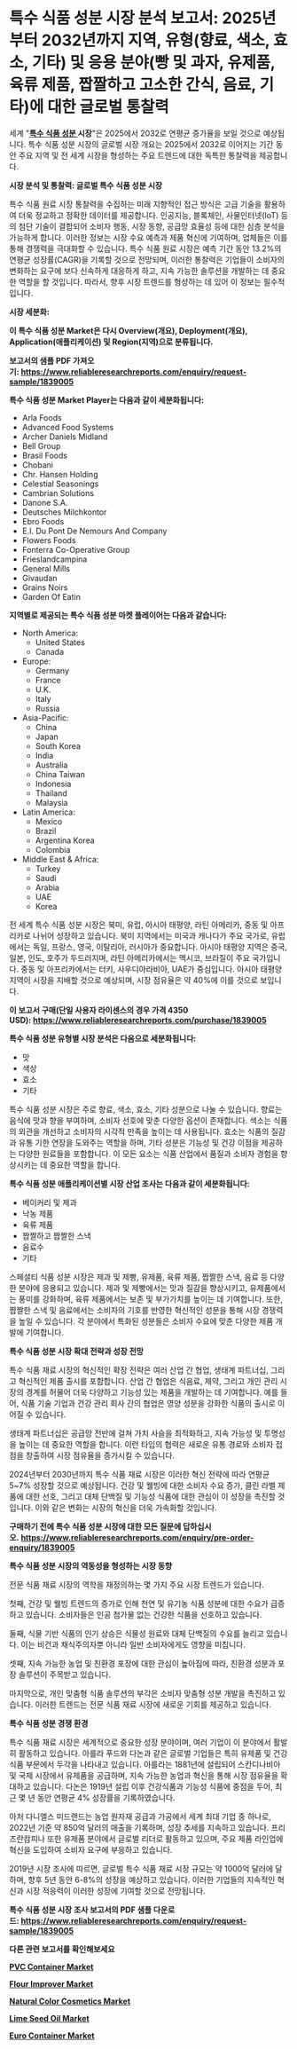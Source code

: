 <p><h1>특수 식품 성분 시장 분석 보고서: 2025년부터 2032년까지 지역, 유형(향료, 색소, 효소, 기타) 및 응용 분야(빵 및 과자, 유제품, 육류 제품, 짭짤하고 고소한 간식, 음료, 기타)에 대한 글로벌 통찰력</h1></p><p>세계 "<strong><a href="https://www.reliableresearchreports.com/speciality-food-ingredients-r1839005?utm_campaign=105&utm_medium=8&utm_source=Github&utm_content=ia&utm_term=08022025&utm_id=speciality-food-ingredients">특수 식품 성분&nbsp;</a></strong><strong>시장</strong>"은 2025에서 2032로 연평균 증가율을 보일 것으로 예상됩니다. 특수 식품 성분 시장의 글로벌 시장 개요는 2025에서 2032로 이어지는 기간 동안 주요 지역 및 전 세계 시장을 형성하는 주요 트렌드에 대한 독특한 통찰력을 제공합니다.</p>
<p><strong>시장 분석 및 통찰력: 글로벌 특수 식품 성분 시장</strong></p>
<p><p>특수 식품 원료 시장 통찰력을 수집하는 미래 지향적인 접근 방식은 고급 기술을 활용하여 더욱 정교하고 정확한 데이터를 제공합니다. 인공지능, 블록체인, 사물인터넷(IoT) 등의 첨단 기술이 결합되어 소비자 행동, 시장 동향, 공급망 효율성 등에 대한 심층 분석을 가능하게 합니다. 이러한 정보는 시장 수요 예측과 제품 혁신에 기여하며, 업체들은 이를 통해 경쟁력을 극대화할 수 있습니다. 특수 식품 원료 시장은 예측 기간 동안 13.2%의 연평균 성장률(CAGR)을 기록할 것으로 전망되며, 이러한 통찰력은 기업들이 소비자의 변화하는 요구에 보다 신속하게 대응하게 하고, 지속 가능한 솔루션을 개발하는 데 중요한 역할을 할 것입니다. 따라서, 향후 시장 트렌드를 형성하는 데 있어 이 정보는 필수적입니다.</p><a href="%7CAUTHORITHY_DOMAIN_URL%7C?utm_campaign=105&utm_medium=8&utm_source=Github&utm_content=ia&utm_term=08022025&utm_id=speciality-food-ingredients"></a></p>
<p><strong>시장 세분화:</strong></p>
<p><strong>이 특수 식품 성분 Market은 다시 Overview(개요), Deployment(개요), Application(애플리케이션) 및 Region(지역)으로 분류됩니다.</strong></p>
<p><strong>보고서의 샘플 PDF 가져오기:&nbsp;<a href="https://www.reliableresearchreports.com/enquiry/request-sample/1839005?utm_campaign=105&utm_medium=8&utm_source=Github&utm_content=ia&utm_term=08022025&utm_id=speciality-food-ingredients">https://www.reliableresearchreports.com/enquiry/request-sample/1839005</a></strong><strong></strong></p>
<p><strong>특수 식품 성분 Market Player는 다음과 같이 세분화됩니다:</strong></p>
<p><ul><li>Arla Foods</li><li>Advanced Food Systems</li><li>Archer Daniels Midland</li><li>Bell Group</li><li>Brasil Foods</li><li>Chobani</li><li>Chr. Hansen Holding</li><li>Celestial Seasonings</li><li>Cambrian Solutions</li><li>Danone S.A.</li><li>Deutsches Milchkontor</li><li>Ebro Foods</li><li>E.I. Du Pont De Nemours And Company</li><li>Flowers Foods</li><li>Fonterra Co-Operative Group</li><li>Frieslandcampina</li><li>General Mills</li><li>Givaudan</li><li>Grains Noirs</li><li>Garden Of Eatin</li></ul></p>
<p><strong>지역별로 제공되는 특수 식품 성분 마켓 플레이어는 다음과 같습니다:</strong></p>
<p><ul>
    <li>
        North America:
        <ul>
            <li>United States</li>
            <li>Canada</li>
        </ul>
    </li>
    <li>
        Europe:
        <ul>
            <li>Germany</li>
            <li>France</li>
            <li>U.K.</li>
            <li>Italy</li>
            <li>Russia</li>
        </ul>
    </li>
    <li>
        Asia-Pacific:
        <ul>
            <li>China</li>
            <li>Japan</li>
            <li>South Korea</li>
            <li>India</li>
            <li>Australia</li>
            <li>China Taiwan</li>
            <li>Indonesia</li>
            <li>Thailand</li>
            <li>Malaysia</li>
        </ul>
    </li>
    <li>
        Latin America:
        <ul>
            <li>Mexico</li>
            <li>Brazil</li>
            <li>Argentina Korea</li>
            <li>Colombia</li>
        </ul>
    </li>
    <li>
        Middle East & Africa:
        <ul>
            <li>Turkey</li>
            <li>Saudi</li>
            <li>Arabia</li>
            <li>UAE</li>
            <li>Korea</li>
        </ul>
    </li>
    </ul></p>
<p><p>전 세계 특수 식품 성분 시장은 북미, 유럽, 아시아 태평양, 라틴 아메리카, 중동 및 아프리카로 나뉘어 성장하고 있습니다. 북미 지역에서는 미국과 캐나다가 주요 국가로, 유럽에서는 독일, 프랑스, 영국, 이탈리아, 러시아가 중요합니다. 아시아 태평양 지역은 중국, 일본, 인도, 호주가 두드러지며, 라틴 아메리카에서는 멕시코, 브라질이 주요 국가입니다. 중동 및 아프리카에서는 터키, 사우디아라비아, UAE가 중심입니다. 아시아 태평양 지역이 시장을 지배할 것으로 예상되며, 시장 점유율은 약 40%에 이를 것으로 보입니다.</p></p>
<p><strong>이 보고서 구매(단일 사용자 라이센스의 경우 가격 4350 USD):&nbsp;<a href="https://www.reliableresearchreports.com/purchase/1839005?utm_campaign=105&utm_medium=8&utm_source=Github&utm_content=ia&utm_term=08022025&utm_id=speciality-food-ingredients">https://www.reliableresearchreports.com/purchase/1839005</a></strong></p>
<p><strong>특수 식품 성분 유형별 시장 분석은 다음으로 세분화됩니다:</strong></p>
<p><ul><li>맛</li><li>색상</li><li>효소</li><li>기타</li></ul></p>
<p><p>특수 식품 성분 시장은 주로 향료, 색소, 효소, 기타 성분으로 나눌 수 있습니다. 향료는 음식에 맛과 향을 부여하며, 소비자 선호에 맞춘 다양한 옵션이 존재합니다. 색소는 식품의 외관을 개선하고 소비자의 시각적 만족을 높이는 데 사용됩니다. 효소는 식품의 질감과 유통 기한 연장을 도와주는 역할을 하며, 기타 성분은 기능성 및 건강 이점을 제공하는 다양한 원료들을 포함합니다. 이 모든 요소는 식품 산업에서 품질과 소비자 경험을 향상시키는 데 중요한 역할을 합니다.</p></p>
<p><strong>특수 식품 성분 애플리케이션별 시장 산업 조사는 다음과 같이 세분화됩니다:</strong></p>
<p><ul><li>베이커리 및 제과</li><li>낙농 제품</li><li>육류 제품</li><li>짭짤하고 짭짤한 스낵</li><li>음료수</li><li>기타</li></ul></p>
<p><p>스페셜티 식품 성분 시장은 제과 및 제빵, 유제품, 육류 제품, 짭짤한 스낵, 음료 등 다양한 분야에 응용되고 있습니다. 제과 및 제빵에서는 맛과 질감을 향상시키고, 유제품에서는 풍미를 강화하며, 육류 제품에서는 보존 및 부가가치를 높이는 데 기여합니다. 또한, 짭짤한 스낵 및 음료에서는 소비자의 기호를 반영한 혁신적인 성분을 통해 시장 경쟁력을 높일 수 있습니다. 각 분야에서 특화된 성분들은 소비자 수요에 맞춘 다양한 제품 개발에 기여합니다.</p></p>
<p><strong>특수 식품 성분 시장 확대 전략과 성장 전망</strong></p>
<p><p>특수 식품 재료 시장의 혁신적인 확장 전략은 여러 산업 간 협업, 생태계 파트너십, 그리고 혁신적인 제품 출시를 포함합니다. 산업 간 협업은 식음료, 제약, 그리고 개인 관리 시장의 경계를 허물어 더욱 다양하고 기능성 있는 제품을 개발하는 데 기여합니다. 예를 들어, 식품 기술 기업과 건강 관리 회사 간의 협업은 영양 성분을 강화한 식품의 출시로 이어질 수 있습니다.</p><p>생태계 파트너십은 공급망 전반에 걸쳐 가치 사슬을 최적화하고, 지속 가능성 및 투명성을 높이는 데 중요한 역할을 합니다. 이런 타입의 협력은 새로운 유통 경로와 소비자 접점을 창출하여 시장 점유율을 증가시킬 수 있습니다.</p><p>2024년부터 2030년까지 특수 식품 재료 시장은 이러한 혁신 전략에 따라 연평균 5~7% 성장할 것으로 예상됩니다. 건강 및 웰빙에 대한 소비자 수요 증가, 클린 라벨 제품에 대한 선호, 그리고 대체 단백질 및 기능성 식품에 대한 관심이 이 성장을 촉진할 것입니다. 이와 같은 변화는 시장의 혁신을 더욱 가속화할 것입니다.</p></p>
<p><strong>구매하기 전에 특수 식품 성분 시장에 대한 모든 질문에 답하십시오.&nbsp;<a href="https://www.reliableresearchreports.com/enquiry/pre-order-enquiry/1839005?utm_campaign=105&utm_medium=8&utm_source=Github&utm_content=ia&utm_term=08022025&utm_id=speciality-food-ingredients">https://www.reliableresearchreports.com/enquiry/pre-order-enquiry/1839005</a></strong><strong></strong></p>
<p><strong>특수 식품 성분 시장의 역동성을 형성하는 시장 동향</strong></p>
<p><p>전문 식품 재료 시장의 역학을 재정의하는 몇 가지 주요 시장 트렌드가 있습니다. </p><p>첫째, 건강 및 웰빙 트렌드의 증가로 인해 천연 및 유기농 식품 성분에 대한 수요가 급증하고 있습니다. 소비자들은 인공 첨가물 없는 건강한 식품을 선호하고 있습니다. </p><p>둘째, 식물 기반 식품의 인기 상승은 식물성 원료와 대체 단백질의 수요를 늘리고 있습니다. 이는 비건과 채식주의자뿐 아니라 일반 소비자에게도 영향을 미칩니다. </p><p>셋째, 지속 가능한 농업 및 친환경 포장에 대한 관심이 높아짐에 따라, 친환경 성분과 포장 솔루션이 주목받고 있습니다. </p><p>마지막으로, 개인 맞춤형 식품 솔루션의 부각은 소비자 맞춤형 성분 개발을 촉진하고 있습니다. 이러한 트렌드는 전문 식품 재료 시장에 새로운 기회를 제공하고 있습니다.</p></p>
<p><strong>특수 식품 성분 경쟁 환경</strong></p>
<p><p>특수 식품 재료 시장은 세계적으로 중요한 성장 분야이며, 여러 기업이 이 분야에서 활발히 활동하고 있습니다. 아를라 푸드와 다논과 같은 글로벌 기업들은 특히 유제품 및 건강식품 부문에서 두각을 나타내고 있습니다. 아를라는 1881년에 설립되어 스칸디나비아 및 국제 시장에서 유제품을 공급하며, 지속 가능한 농업과 혁신을 통해 시장 점유율을 확대하고 있습니다. 다논은 1919년 설립 이후 건강식품과 기능성 식품에 중점을 두어, 최근 몇 년 동안 연평균 4% 성장률을 기록하였습니다.</p><p>아처 다니엘스 미드랜드는 농업 원자재 공급과 가공에서 세계 최대 기업 중 하나로, 2022년 기준 약 850억 달러의 매출을 기록하며, 성장 추세를 지속하고 있습니다. 프리즈란캄피나 또한 유제품 분야에서 글로벌 리더로 활동하고 있으며, 주요 제품 라인업에 혁신을 도입하여 소비자 요구에 부응하고 있습니다.</p><p>2019년 시장 조사에 따르면, 글로벌 특수 식품 재료 시장 규모는 약 1000억 달러에 달하며, 향후 5년 동안 6-8%의 성장을 예상하고 있습니다. 이러한 기업들의 지속적인 혁신과 시장 적응력이 이러한 성장에 기여할 것으로 전망됩니다.</p></p>
<p><strong>특수 식품 성분 시장 조사 보고서의 PDF 샘플 다운로드:&nbsp;<a href="https://www.reliableresearchreports.com/enquiry/request-sample/1839005?utm_campaign=105&utm_medium=8&utm_source=Github&utm_content=ia&utm_term=08022025&utm_id=speciality-food-ingredients">https://www.reliableresearchreports.com/enquiry/request-sample/1839005</a></strong></p>
<p><strong></strong></p>
<p><strong></strong></p>
<p><strong></strong></p>
<p><strong></strong></p>
<p><strong>다른 관련 보고서를 확인해보세요</strong></p>
<p><strong><p><a href="https://github.com/ternainglin/Market-Research-Report-List-1/blob/main/pvc-container-market.md?utm_campaign=105&utm_medium=8&utm_source=Github&utm_content=ia&utm_term=08022025&utm_id=speciality-food-ingredients">PVC Container Market</a></p><p><a href="https://github.com/akaalahk/Market-Research-Report-List-1/blob/main/flour-improver-market.md?utm_campaign=105&utm_medium=8&utm_source=Github&utm_content=ia&utm_term=08022025&utm_id=speciality-food-ingredients">Flour Improver Market</a></p><p><a href="https://github.com/saaindosya/Market-Research-Report-List-1/blob/main/natural-color-cosmetics-market.md?utm_campaign=105&utm_medium=8&utm_source=Github&utm_content=ia&utm_term=08022025&utm_id=speciality-food-ingredients">Natural Color Cosmetics Market</a></p><p><a href="https://github.com/penglatilles/Market-Research-Report-List-1/blob/main/lime-seed-oil-market.md?utm_campaign=105&utm_medium=8&utm_source=Github&utm_content=ia&utm_term=08022025&utm_id=speciality-food-ingredients">Lime Seed Oil Market</a></p><p><a href="https://github.com/agdonthisa/Market-Research-Report-List-1/blob/main/euro-container-market.md?utm_campaign=105&utm_medium=8&utm_source=Github&utm_content=ia&utm_term=08022025&utm_id=speciality-food-ingredients">Euro Container Market</a></p></strong></p>